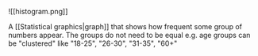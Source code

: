 ![[histogram.png]]

A [[Statistical graphics|graph]] that shows how frequent some group of numbers appear. The groups do not need to be equal e.g. age groups can be "clustered" like "18-25", "26-30", "31-35", "60+"
